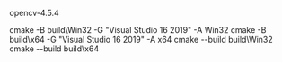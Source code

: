 opencv-4.5.4



cmake  -B  build\Win32   -G "Visual Studio 16 2019"  -A Win32
cmake  -B  build\x64       -G "Visual Studio 16 2019"  -A x64
cmake --build build\Win32
cmake --build build\x64



